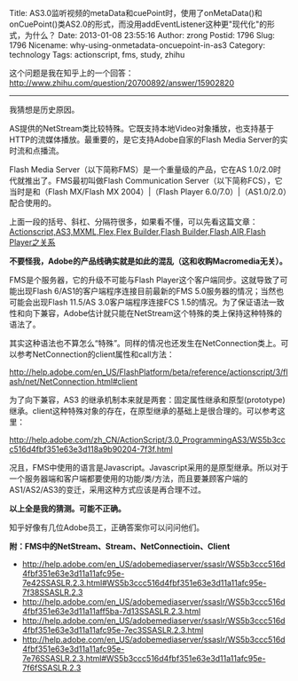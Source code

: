 Title: AS3.0监听视频的metaData和cuePoint时，使用了onMetaData()和onCuePoint()类AS2.0的形式，而没用addEventListener这种更"现代化"的形式，为什么？
Date: 2013-01-08 23:55:16
Author: zrong
Postid: 1796
Slug: 1796
Nicename: why-using-onmetadata-oncuepoint-in-as3
Category: technology
Tags: actionscript, fms, study, zhihu

这个问题是我在知乎上的一个回答：<http://www.zhihu.com/question/20700892/answer/15902820>

------

我猜想是历史原因。

AS提供的NetStream类比较特殊。它既支持本地Video对象播放，也支持基于HTTP的流媒体播放。最重要的，是它支持Adobe自家的Flash Media Server的实时流和点播流。

Flash Media Server（以下简称FMS）是一个重量级的产品，它在AS 1.0/2.0时代就推出了。FMS最初叫做Flash Communication Server（以下简称FCS），它当时是和（Flash MX/Flash MX 2004）|（Flash Player 6.0/7.0）|（AS1.0/2.0）配合使用的。<!--more-->

上面一段的括号、斜杠、分隔符很多，如果看不懂，可以先看这篇文章：  
[Actionscript,AS3,MXML,Flex,Flex Builder,Flash Builder,Flash,AIR,Flash Player之关系](http://zengrong.net/post/1295.htm)

**不要怪我，Adobe的产品线确实就是如此的混乱（这和收购Macromedia无关）。**

FMS是个服务器，它的升级不可能与Flash Player这个客户端同步。这就导致了可能出现Flash 6/AS1的客户端程序连接目前最新的FMS 5.0服务器的情况；当然也可能会出现Flash 11.5/AS 3.0客户端程序连接FCS 1.5的情况。为了保证语法一致性和向下兼容，Adobe估计就只能在NetStream这个特殊的类上保持这种特殊的语法了。

其实这种语法也不算怎么“特殊”。同样的情况也还发生在NetConnection类上。可以参考NetConnection的client属性和call方法：  

<http://help.adobe.com/en_US/FlashPlatform/beta/reference/actionscript/3/flash/net/NetConnection.html#client>

为了向下兼容，AS3 的继承机制本来就是两套：固定属性继承和原型(prototype)继承。client这种特殊对象的存在，在原型继承的基础上是很合理的。可以参考这里：  

<http://help.adobe.com/zh_CN/ActionScript/3.0_ProgrammingAS3/WS5b3ccc516d4fbf351e63e3d118a9b90204-7f3f.html>

况且，FMS中使用的语言是Javascript。Javascript采用的是原型继承。所以对于一个服务器端和客户端都要使用的功能/类/方法，而且要兼顾客户端的AS1/AS2/AS3的变迁，采用这种方式应该是再合理不过。

**以上全是我的猜测。可能不正确。**

知乎好像有几位Adobe员工，正确答案你可以问问他们。

**附：FMS中的NetStream、Stream、NetConnectioin、Client**

-   <http://help.adobe.com/en_US/adobemediaserver/ssaslr/WS5b3ccc516d4fbf351e63e3d11a11afc95e-7e42SSASLR.2.3.html#WS5b3ccc516d4fbf351e63e3d11a11afc95e-7f38SSASLR.2.3>
-   <http://help.adobe.com/en_US/adobemediaserver/ssaslr/WS5b3ccc516d4fbf351e63e3d11a11aff5ba-7d13SSASLR.2.3.html>
-   <http://help.adobe.com/en_US/adobemediaserver/ssaslr/WS5b3ccc516d4fbf351e63e3d11a11afc95e-7ec3SSASLR.2.3.html>
-   <http://help.adobe.com/en_US/adobemediaserver/ssaslr/WS5b3ccc516d4fbf351e63e3d11a11afc95e-7e76SSASLR.2.3.html#WS5b3ccc516d4fbf351e63e3d11a11afc95e-7f6fSSASLR.2.3>
